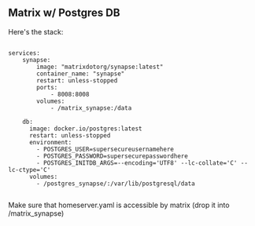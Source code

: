 
## Matrix w/ Postgres DB

Here's the stack:

```version: "3.3"

services:
    synapse:
        image: "matrixdotorg/synapse:latest"
        container_name: "synapse"
        restart: unless-stopped
        ports:
            - 8008:8008
        volumes:
            - /matrix_synapse:/data
        
    db:
      image: docker.io/postgres:latest
      restart: unless-stopped
      environment:
        - POSTGRES_USER=supersecureusernamehere
        - POSTGRES_PASSWORD=supersecurepasswordhere
        - POSTGRES_INITDB_ARGS=--encoding='UTF8' --lc-collate='C' --lc-ctype='C'
      volumes:
        - /postgres_synapse/:/var/lib/postgresql/data


```


Make sure that homeserver.yaml is accessible by matrix (drop it into /matrix_synapse)